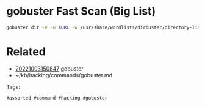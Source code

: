# gobuster Fast Scan (Big List)
```bash
gobuster dir -e -u $URL -w /usr/share/wordlists/dirbuster/directory-list-2.3-medium.txt -t 20
```

# Related

- [20221003150847](/zet/20221003150847/README.md) gobuster
- ~/kb/hacking/commands/gobuster.md

Tags:

    #assorted #command #hacking #gobuster
